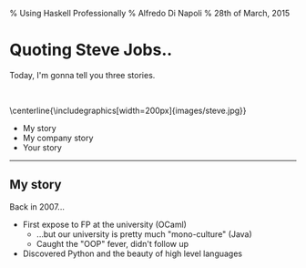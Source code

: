 % Using Haskell Professionally
% Alfredo Di Napoli
% 28th of March, 2015

# Quoting Steve Jobs..

Today, I'm gonna tell you three stories.

&nbsp;

\centerline{\includegraphics[width=200px]{images/steve.jpg}}

* My story
* My company story
* Your story


------------------

## My story

Back in 2007...

- First expose to FP at the university (OCaml)
    + ...but our university is pretty much "mono-culture" (Java)
    + Caught the "OOP" fever, didn't follow up
- Discovered Python and the beauty of high level languages
